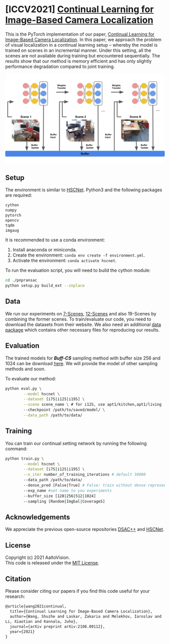 # [ICCV2021] [Continual Learning for Image-Based Camera Localization](https://arxiv.org/pdf/2108.09112.pdf)
This is the PyTorch implementation of our paper, [Continual Learning for Image-Based Camera Localization](https://arxiv.org/pdf/2108.09112.pdf). In this paper, we approach the problem of visual localization in a continual learning setup – whereby the model is trained on scenes in an incremental manner. Under this setting, all the scenes are not available during training but encountered sequentially. The results show that our method is memory efficient and has only slightly performance degradation compared to joint training.

![pipeline](images/pipeline1.jpg)

## Setup
The environment is similar to [HSCNet](https://github.com/AaltoVision/hscnet). Python3 and the following packages are required:
```
cython
numpy
pytorch
opencv
tqdm
imgaug
```

It is recommended to use a conda environment:
1. Install anaconda or miniconda.
2. Create the environment: `conda env create -f environment.yml`.
3. Activate the environment: `conda activate hscnet`.

To run the evaluation script, you will need to build the cython module:

```bash
cd ./pnpransac
python setup.py build_ext --inplace
```



## Data

We run our experiments on  [7-Scenes](https://www.microsoft.com/en-us/research/project/rgb-d-dataset-7-scenes/), [12-Scenes](https://graphics.stanford.edu/projects/reloc/) and also 19-Scenes by combining the former scenes. To train/evaluate our code, you need to download the datasets from their website. We also need an additional  [data package](https://drive.google.com/drive/folders/19KyyoYy-2Nnc2Vu6yXGMvSJvo9Yfgfrh?usp=sharing) which contains other necessary files for reproducing our results.



## Evaluation

The trained models for ***Buff-CS*** sampling method with buffer size 256 and 1024 can be download [here](https://drive.google.com/drive/folders/1jYKRicvyq5-Jb81-s9NbcfFj7MqtMmAJ?usp=sharing). We will provide the model of other sampling methods and soon.

To evaluate  our method:

```bash
python eval.py \
        --model hscnet \
        --dataset [i7S|i12S|i19S] \
        --scene scene_name \ # for i12S, use apt1/kitchen,apt1/living ...
        --checkpoint /path/to/saved/model/ \
        --data_path /path/to/data/
```



## Training 

You can train our continual setting network by running the following command:

```bash
python train.py \
        --model hscnet \
        --dataset [i7S|i12S|i19S] \
        --n_iter number_of_training_iterations # default 30000
        --data_path /path/to/data/
        --dense_pred [False|True] # False: train without dense representation
        --exp_name #set name to you experiments
        --buffer_size [128|256|512|1024]
        --sampling [Random|Imgbal|CoverageS]
```



## Acknowledgements

We appreciate the previous open-source repositories [DSAC++](https://github.com/vislearn/LessMore) and [HSCNet](https://github.com/AaltoVision/hscnet).



## License

Copyright (c) 2021 AaltoVision.  
This code is released under the [MIT License](LICENSE).



## Citation

Please consider citing our papers if you find this code useful for your research:  

```
@article{wang2021continual,
  title={Continual Learning for Image-Based Camera Localization},
  author={Wang, Shuzhe and Laskar, Zakaria and Melekhov, Iaroslav and Li, Xiaotian and Kannala, Juho},
  journal={arXiv preprint arXiv:2108.09112},
  year={2021}
}
```


